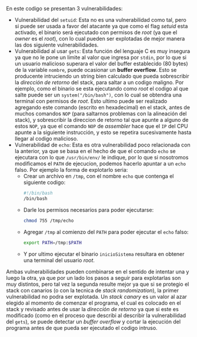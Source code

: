 En este codigo se presentan 3 vulnerabilidades:
- Vulnerabilidad del `setuid`: Esta no es una vulnerabilidad como tal, pero si puede ser usada a favor del atacante ya que como el flag *setuid* esta activado, el binario será ejecutado con permisos de *root* (ya que el *owner* es el *root*), con lo cual pueden ser explotadas de mejor manera las dos siguiente vulnerabilidades.
- Vulnerabilidad al usar `gets`: Esta función del lenguaje C es muy insegura ya que no le pone un limite al valor que ingresa por `stdin`, por lo que si un usuario malicioso superara el valor del buffer establecido (80 bytes) de la variable `nombre`, puede ocasionar un **buffer overflow**. Esto se producente intruciendo un string bien calculado que pueda sobrescribir la *dirección de retorno* del stack, para saltar a un codigo maligno. Por ejemplo, como el binario se esta ejecutando como *root* el codigo al que salte puede ser un `system("/bin/bash")`, con lo cual se obtendra una terminal con permisos de *root*. Esto ultimo puede ser realizado agregando este comando (escrito en hexadecimal) en el stack, antes de muchos comandos `NOP` (para saltarnos problemas con la alineación del stack), y sobrescribir la direccion de retorno tal que apunte a alguno de estos `NOP`, ya que el comando `NOP` de *assembler* hace que el `IP` del CPU apunte a la siguiente instrucción, y esto se repetira sucesivamente hasta llegar al codigo malicioso.
- Vulnerabilidad de `echo`: Esta es otra vulnerabilidad poco relacionada con la anterior, ya que se basa en el hecho de que el comando `echo` se ejecutara con lo que `/usr/bin/env/` le indique, por lo que si nosotromos modificamos el `PATH` de ejecucion, podemos hacerlo apuntar a un `echo` falso. Por ejemplo la forma de explotarlo seria:
    - Crear un archivo en `/tmp`, con el nombre `echo` que contenga el siguiente codigo:
        ```sh
        #!/bin/bash
        /bin/bash
        ```
    - Darle los permisos necesarios para poder ejecutarse:
        ```sh
        chmod 755 /tmp/echo
        ```
    - Agregar `/tmp` al comienzo del `PATH` para poder ejecutar el `echo` falso:
        ```sh
        export PATH=/tmp:$PATH
        ```
    - Y por ultimo ejecutar el binario `inicioSistema` resultara en obtener una terminal del usuario *root*.

Ambas vulnerabilidades pueden combinarse en el sentido de intentar una y luego la otra, ya que por un lado los pasos a seguir para explotarlas son muy distintos, pero tal vez la segunda resulte mejor ya que si se protegio el stack con canarios (o con la tecnica de *stack randomization*), la primer vulnerabilidad no podra ser explotada.
Un *stack canary* es un valor al azar elegido al momento de comenzar el programa, el cual es colocado en el stack y revisado antes de usar la *dirección de retorno* ya que si este es modificado (como en el proceso que describi al describir la vulnerabilidad del `gets`), se puede detectar un *buffer overflow* y cortar la ejecución del programa antes de que pueda ser ejecutado el codigo intruso. 